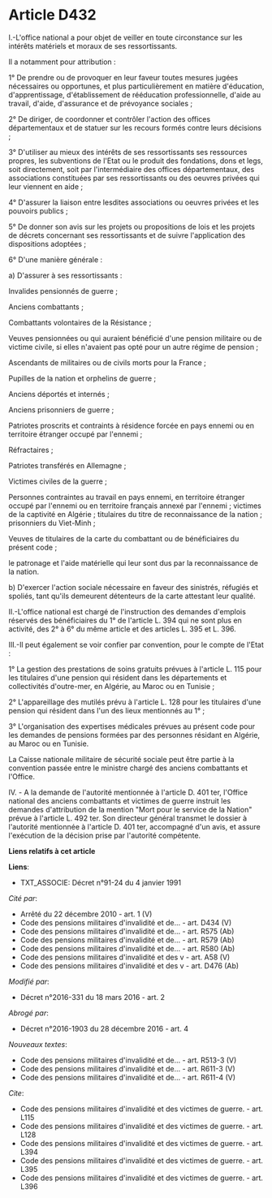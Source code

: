 # Article D432

I.-L'office national a pour objet de veiller en toute circonstance sur les intérêts matériels et moraux de ses
ressortissants. 

Il a notamment pour attribution : 

1° De prendre ou de provoquer en leur faveur toutes mesures jugées nécessaires ou opportunes, et plus particulièrement en
matière d'éducation, d'apprentissage, d'établissement de rééducation professionnelle, d'aide au travail, d'aide, d'assurance
et de prévoyance sociales ; 

2° De diriger, de coordonner et contrôler l'action des offices départementaux et de statuer sur les recours formés contre
leurs décisions ; 

3° D'utiliser au mieux des intérêts de ses ressortissants ses ressources propres, les subventions de l'Etat ou le produit des
fondations, dons et legs, soit directement, soit par l'intermédiaire des offices départementaux, des associations constituées
par ses ressortissants ou des oeuvres privées qui leur viennent en aide ; 

4° D'assurer la liaison entre lesdites associations ou oeuvres privées et les pouvoirs publics ; 

5° De donner son avis sur les projets ou propositions de lois et les projets de décrets concernant ses ressortissants et de
suivre l'application des dispositions adoptées ; 

6° D'une manière générale : 

a) D'assurer à ses ressortissants : 

Invalides pensionnés de guerre ; 

Anciens combattants ; 

Combattants volontaires de la Résistance ; 

Veuves pensionnées ou qui auraient bénéficié d'une pension militaire ou de victime civile, si elles n'avaient pas opté pour
un autre régime de pension ; 

Ascendants de militaires ou de civils morts pour la France ; 

Pupilles de la nation et orphelins de guerre ; 

Anciens déportés et internés ; 

Anciens prisonniers de guerre ; 

Patriotes proscrits et contraints à résidence forcée en pays ennemi ou en territoire étranger occupé par l'ennemi ; 

Réfractaires ; 

Patriotes transférés en Allemagne ; 

Victimes civiles de la guerre ; 

Personnes contraintes au travail en pays ennemi, en territoire étranger occupé par l'ennemi ou en territoire français annexé
par l'ennemi ; victimes de la captivité en Algérie ; titulaires du titre de reconnaissance de la nation ; prisonniers du
Viet-Minh ; 

Veuves de titulaires de la carte du combattant ou de bénéficiaires du présent code ; 

le patronage et l'aide matérielle qui leur sont dus par la reconnaissance de la nation. 

b) D'exercer l'action sociale nécessaire en faveur des sinistrés, réfugiés et spoliés, tant qu'ils demeurent détenteurs de la
carte attestant leur qualité. 

II.-L'office national est chargé de l'instruction des demandes d'emplois réservés des bénéficiaires du 1° de l'article L. 394
qui ne sont plus en activité, des 2° à 6° du même article et des articles L. 395 et L. 396. 

III.-Il peut également se voir confier par convention, pour le compte de l'Etat : 

1° La gestion des prestations de soins gratuits prévues à l'article L. 115 pour les titulaires d'une pension qui résident
dans les départements et collectivités d'outre-mer, en Algérie, au Maroc ou en Tunisie ; 

2° L'appareillage des mutilés prévu à l'article L. 128 pour les titulaires d'une pension qui résident dans l'un des lieux
mentionnés au 1° ; 

3° L'organisation des expertises médicales prévues au présent code pour les demandes de pensions formées par des personnes
résidant en Algérie, au Maroc ou en Tunisie. 

La Caisse nationale militaire de sécurité sociale peut être partie à la convention passée entre le ministre chargé des
anciens combattants et l'Office.

IV. - A la demande de l'autorité mentionnée à l'article D. 401 ter, l'Office national des anciens combattants et victimes de
guerre instruit les demandes d'attribution de la mention "Mort pour le service de la Nation" prévue à l'article L. 492 ter.
Son directeur général transmet le dossier à l'autorité mentionnée à l'article D. 401 ter, accompagné d'un avis, et assure
l'exécution de la décision prise par l'autorité compétente.

**Liens relatifs à cet article**

**Liens**:

  - TXT_ASSOCIE: Décret n°91-24 du 4 janvier 1991

_Cité par_:

  - Arrêté du 22 décembre 2010 - art. 1 (V)
  - Code des pensions militaires d'invalidité et de... - art. D434 (V)
  - Code des pensions militaires d'invalidité et de... - art. R575 (Ab)
  - Code des pensions militaires d'invalidité et de... - art. R579 (Ab)
  - Code des pensions militaires d'invalidité et de... - art. R580 (Ab)
  - Code des pensions militaires d'invalidité et des v - art. A58 (V)
  - Code des pensions militaires d'invalidité et des v - art. D476 (Ab)

_Modifié par_:

  - Décret n°2016-331 du 18 mars 2016 - art. 2

_Abrogé par_:

  - Décret n°2016-1903 du 28 décembre 2016 - art. 4

_Nouveaux textes_:

  - Code des pensions militaires d'invalidité et de... - art. R513-3 (V)
  - Code des pensions militaires d'invalidité et de... - art. R611-3 (V)
  - Code des pensions militaires d'invalidité et de... - art. R611-4 (V)

_Cite_:

  - Code des pensions militaires d'invalidité et des victimes de guerre. - art. L115
  - Code des pensions militaires d'invalidité et des victimes de guerre. - art. L128
  - Code des pensions militaires d'invalidité et des victimes de guerre. - art. L394
  - Code des pensions militaires d'invalidité et des victimes de guerre. - art. L395
  - Code des pensions militaires d'invalidité et des victimes de guerre. - art. L396
